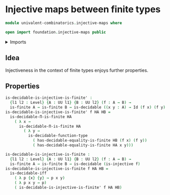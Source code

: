 # Injective maps between finite types

```agda
module univalent-combinatorics.injective-maps where

open import foundation.injective-maps public
```

<details><summary>Imports</summary>

```agda
open import foundation.decidable-types
open import foundation.identity-types
open import foundation.universe-levels

open import univalent-combinatorics.decidable-dependent-function-types
open import univalent-combinatorics.equality-finite-types
open import univalent-combinatorics.finite-types
```

</details>

## Idea

Injectiveness in the context of finite types enjoys further properties.

## Properties

```agda
is-decidable-is-injective-is-finite' :
  {l1 l2 : Level} {A : UU l1} {B : UU l2} (f : A → B) →
  is-finite A → is-finite B → is-decidable ((x y : A) → Id (f x) (f y) → x ＝ y)
is-decidable-is-injective-is-finite' f HA HB =
  is-decidable-Π-is-finite HA
    ( λ x →
      is-decidable-Π-is-finite HA
        ( λ y →
          is-decidable-function-type
            ( has-decidable-equality-is-finite HB (f x) (f y))
            ( has-decidable-equality-is-finite HA x y)))

is-decidable-is-injective-is-finite :
  {l1 l2 : Level} {A : UU l1} {B : UU l2} (f : A → B) →
  is-finite A → is-finite B → is-decidable (is-injective f)
is-decidable-is-injective-is-finite f HA HB =
  is-decidable-iff
    ( λ p {x} {y} → p x y)
    ( λ p x y → p)
    ( is-decidable-is-injective-is-finite' f HA HB)
```
